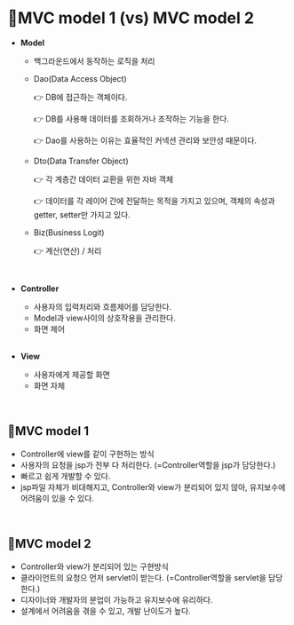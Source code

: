 # 🍞MVC model 1 (vs) MVC model 2

- **Model**

  - 백그라운드에서 동작하는 로직을 처리

  - Dao(Data Access Object)

    👉 DB에 접근하는 객체이다.

    👉 DB를 사용해 데이터를 조회하거나 조작하는 기능을 한다.

    👉 Dao를 사용하는 이유는 효율적인 커넥션 관리와 보안성 때문이다.

  - Dto(Data Transfer Object) 

    👉 각 계층간 데이터 교환을 위한 자바 객체

    👉 데이터를 각 레이어 간에 전달하는 목적을 가지고 있으며, 객체의 속성과 getter, setter만 가지고 있다.

  - Biz(Business Logit) 

    👉 계산(연산) / 처리

    <br>

- **Controller**

  - 사용자의 입력처리와 흐름제어를 담당한다.
  - Model과 view사이의 상호작용을 관리한다.
  - 화면 제어

  <br>

- **View**

  - 사용자에게 제공할 화면
  - 화면 자체

<br>

## 🍰MVC model 1

- Controller에 view를 같이 구현하는 방식
- 사용자의 요청을 jsp가 전부 다 처리한다. (=Controller역할을 jsp가 담당한다.)
- 빠르고 쉽게 개발할 수 있다.
- jsp파일 자체가 비대해지고, Controller와 view가 분리되어 있지 않아, 유지보수에 어려움이 있을 수 있다.

<br>

## 🍰MVC model 2

- Controller와 view가 분리되어 있는 구현방식
- 클라이언트의 요청으 먼저 servlet이 받는다. (=Controller역할을 servlet을 담당한다.)
- 디자이너와 개발자의 분업이 가능하고 유지보수에 유리하다.
- 설계에서 어려움을 겪을 수 있고, 개발 난이도가 높다.

<br>